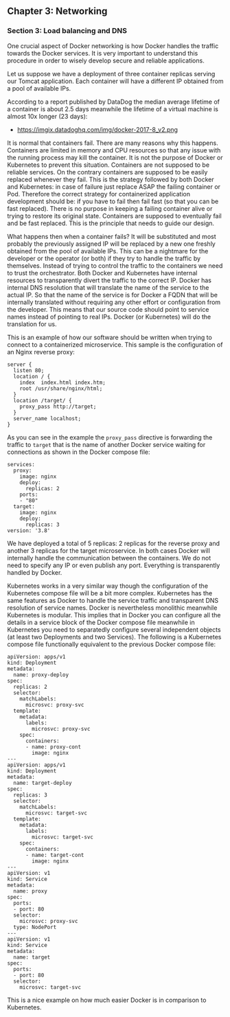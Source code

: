 ## Chapter 3: Networking

### Section 3: Load balancing and DNS

One crucial aspect of Docker networking is how Docker handles the traffic towards the Docker services.
It is very important to understand this procedure in order to wisely develop secure and reliable applications.

Let us suppose we have a deployment of three container replicas serving our Tomcat application.
Each container will have a different IP obtained from a pool of available IPs.

According to a report published by DataDog the median average lifetime of a container is about 2.5 days meanwhile the lifetime of a virtual machine is almost 10x longer (23 days):
* https://imgix.datadoghq.com/img/docker-2017-8_v2.png

It is normal that containers fail.
There are many reasons why this happens.
Containers are limited in memory and CPU resources so that any issue with the running process may kill the container.
It is not the purpose of Docker or Kubernetes to prevent this situation.
Containers are not supposed to be reliable services.
On the contrary containers are supposed to be easily replaced whenever they fail.
This is the strategy followed by both Docker and Kubernetes: in case of failure just replace ASAP the failing container or Pod.
Therefore the correct strategy for containerized application development should be: if you have to fail then fail fast (so that you can be fast replaced).
There is no purpose in keeping a failing container alive or trying to restore its original state.
Containers are supposed to eventually fail and be fast replaced.
This is the principle that needs to guide our design.

What happens then when a container fails?
It will be substituted and most probably the previously assigned IP will be replaced by a new one freshly obtained from the pool of available IPs.
This can be a nightmare for the developer or the operator (or both) if they try to handle the traffic by themselves.
Instead of trying to control the traffic to the containers we need to trust the orchestrator.
Both Docker and Kubernetes have internal resources to transparently divert the traffic to the correct IP.
Docker has internal DNS resolution that will translate the name of the service to the actual IP.
So that the name of the service is for Docker a FQDN that will be internally translated without requiring any other effort or configuration from the developer.
This means that our source code should point to service names instead of pointing to real IPs.
Docker (or Kubernetes) will do the translation for us.

This is an example of how our software should be written when trying to connect to a containerized microservice.
This sample is the configuration of an Nginx reverse proxy:
```
server {
  listen 80;
  location / {
    index  index.html index.htm;
    root /usr/share/nginx/html;
  }
  location /target/ {
    proxy_pass http://target;
  }
  server_name localhost;
}
```

As you can see in the example the `proxy_pass` directive is forwarding the traffic to `target` that is the name of another Docker service waiting for connections as shown in the Docker compose file:
```
services:
  proxy:
    image: nginx
    deploy:
      replicas: 2
    ports:
    - "80"
  target:
    image: nginx
    deploy:
      replicas: 3
version: '3.8'
```

We have deployed a total of 5 replicas: 2 replicas for the reverse proxy and another 3 replicas for the target microservice.
In both cases Docker will internally handle the communication between the containers.
We do not need to specify any IP or even publish any port.
Everything is transparently handled by Docker.

Kubernetes works in a very similar way though the configuration of the Kubernetes compose file will be a bit more complex.
Kubernetes has the same features as Docker to handle the service traffic and transparent DNS resolution of service names.
Docker is nevertheless monolithic meanwhile Kubernetes is modular.
This implies that in Docker you can configure all the details in a service block of the Docker compose file meanwhile in Kubernetes you need to separatedly configure several independent objects (at least two Deployments and two Services). The following is a Kubernetes compose file functionally equivalent to the previous Docker compose file:
```
apiVersion: apps/v1
kind: Deployment
metadata:
  name: proxy-deploy
spec:
  replicas: 2
  selector:
    matchLabels:
      microsvc: proxy-svc
  template:
    metadata:
      labels:
        microsvc: proxy-svc
    spec:
      containers:
      - name: proxy-cont
        image: nginx
---
apiVersion: apps/v1
kind: Deployment
metadata:
  name: target-deploy
spec:
  replicas: 3
  selector:
    matchLabels:
      microsvc: target-svc
  template:
    metadata:
      labels:
        microsvc: target-svc
    spec:
      containers:
      - name: target-cont
        image: nginx
---
apiVersion: v1
kind: Service
metadata:
  name: proxy
spec:
  ports:
  - port: 80
  selector:
    microsvc: proxy-svc
  type: NodePort
---
apiVersion: v1
kind: Service
metadata:
  name: target
spec:
  ports:
  - port: 80
  selector:
    microsvc: target-svc
```

This is a nice example on how much easier Docker is in comparison to Kubernetes.
